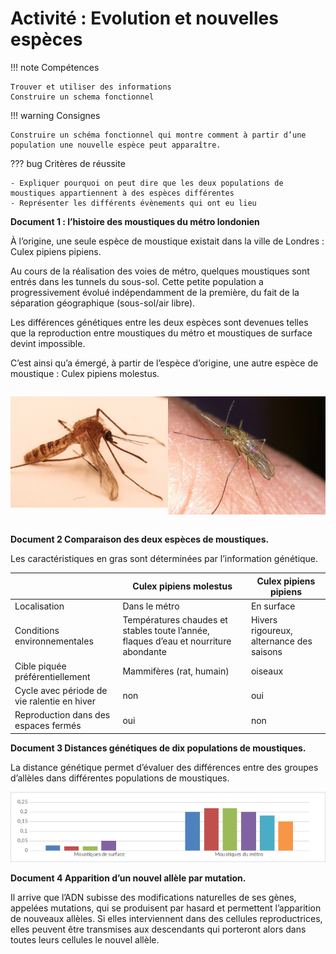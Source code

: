 # Activité : Evolution et nouvelles espèces

!!! note Compétences

    Trouver et utiliser des informations 
    Construire un schema fonctionnel

!!! warning Consignes

    Construire un schéma fonctionnel qui montre comment à partir d’une population une nouvelle espèce peut apparaître.
    
??? bug Critères de réussite

    - Expliquer pourquoi on peut dire que les deux populations de moustiques appartiennent à des espèces différentes
    - Représenter les différents évènements qui ont eu lieu







**Document 1 : l’histoire des moustiques du métro londonien**

À l’origine, une seule espèce de moustique existait dans la ville de Londres : Culex pipiens pipiens.

Au cours de la réalisation des voies de métro, quelques moustiques sont entrés dans les tunnels du sous-sol. Cette petite population a progressivement évolué indépendamment de la première, du fait de la séparation géographique (sous-sol/air libre).

Les différences génétiques entre les deux espèces sont devenues telles que la reproduction entre moustiques du métro et moustiques de surface devint impossible.

C’est ainsi qu’a émergé, à partir de l’espèce d’origine, une autre espèce de moustique : Culex pipiens molestus.

<div markdown style="display:flex;flex-direction:row;">
<div markdown style="display:flex;flex: 1 1 0; flex-direction:row;">

![Culex pipiens molestus ](Pictures/culexPipiensMolestus.jpg)

</div>
<div markdown style="display:flex;flex: 1 1 0; flex-direction:row;">

![Culex pipiens pipiens](Pictures/culexPipiensPipiens.png)

</div>
</div>

**Document 2 Comparaison des deux espèces de moustiques.**

Les caractéristiques en gras sont déterminées par l’information génétique.

| | Culex pipiens molestus | Culex pipiens pipiens  |
|-------|-----------------|----------------------------|
| Localisation | Dans le métro | En surface |
| Conditions environnementales   | Températures chaudes et stables toute l’année, flaques d’eau et nourriture abondante | Hivers rigoureux, alternance des saisons |
| Cible piquée préférentiellement | Mammifères (rat, humain)    | oiseaux   |
| Cycle avec période de vie ralentie en hiver | non  | oui  |
| Reproduction dans des espaces fermés        | oui  | non  |

**Document 3 Distances génétiques de dix populations de moustiques.**

La distance génétique permet d’évaluer des différences entre des groupes d’allèles dans différentes populations de moustiques.

![](pictures/grapDistGenCulex.png)


**Document 4 Apparition d’un nouvel allèle par mutation.**

Il arrive que l’ADN subisse des modifications naturelles de ses gènes, appelées mutations, qui se produisent par hasard et permettent l’apparition de nouveaux allèles. Si elles interviennent dans des cellules reproductrices, elles peuvent être transmises aux descendants qui porteront alors dans toutes leurs cellules le nouvel allèle.





